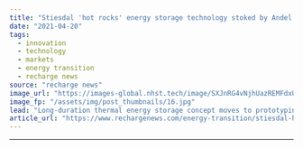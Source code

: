 ```yaml
---
title: "Stiesdal 'hot rocks' energy storage technology stoked by Andel funding boost"
date: "2021-04-20"
tags: 
  - innovation
  - technology
  - markets
  - energy transition
  - recharge news
source: "recharge news"
image_url: "https://images-global.nhst.tech/image/SXJnRG4vNjhUazREMFdxUUsxdUV3Q3ZpY3FPY2FHL1dqUWFwREpDQ3pwMD0=/nhst/binary/be1e455614a0ac2717c9951ac1d30b9d"
image_fp: "/assets/img/post_thumbnails/16.jpg"
lead: "Long-duration thermal energy storage concept moves to prototyping, as commercial-level 'GridScale' project takes shape"
article_url: "https://www.rechargenews.com/energy-transition/stiesdal-hot-rocks-energy-storage-technology-stoked-by-andel-funding-boost/2-1-998021"
---
```


---
